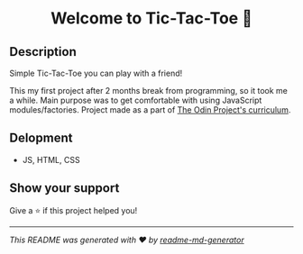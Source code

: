 <h1 align="center">Welcome to Tic-Tac-Toe 👋</h1>
<p>
</p>

## Description

Simple Tic-Tac-Toe you can play with a friend!

This my first project after 2 months break from programming, so it took me a while. Main purpose was to get comfortable with using JavaScript modules/factories. Project made as a part of [The Odin Project's curriculum](https://www.theodinproject.com/paths/full-stack-javascript/courses/javascript/lessons/tic-tac-toe).

## Delopment

- JS, HTML, CSS

## Show your support

Give a ⭐️ if this project helped you!

---

_This README was generated with ❤️ by [readme-md-generator](https://github.com/kefranabg/readme-md-generator)_
